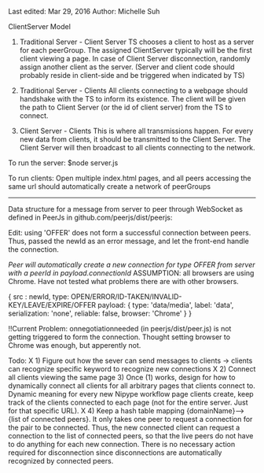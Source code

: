 Last edited: Mar 29, 2016
Author: Michelle Suh

ClientServer Model

1. Traditional Server - Client Server
TS chooses a client to host as a server for each peerGroup. The assigned ClientServer typically will be the first client viewing a page. In case of Client Server disconnection, randomly assign another client as the server. (Server and client code should probably reside in client-side and be triggered when indicated by TS)

2. Traditional Server - Clients
All clients connecting to a webpage should handshake with the TS to inform its existence. The client will be given the path to Client Server (or the id of client server) from the TS to connect.

3. Client Server - Clients
This is where all transmissions happen. For every new data from clients, it should be transmitted to the Client Server. The Client Server will then broadcast to all clients connecting to the network.


To run the server:
$node server.js

To run clients:
Open multiple index.html pages, and all peers accessing the same url
should automatically create a network of peerGroups


-------------------------------
Data structure for a message from server to peer through WebSocket as defined in PeerJs in github.com/peerjs/dist/peerjs:


Edit: using 'OFFER' does not form a successful connection between peers. Thus, passed the newId as an error message, and let the front-end handle the connection.

*Peer will automatically create a new connection for type OFFER from server with a peerId in payload.connectionId*
ASSUMPTION: all browsers are using Chrome. Have not tested what problems there are with other browsers.

{
  src : newId,
  type: OPEN/ERROR/ID-TAKEN/INVALID-KEY/LEAVE/EXPIRE/OFFER
  payload: {
    type: 'data/media',
    label: 'data',
    serialization: 'none',
    reliable: false,
    browser: 'Chrome'
  }
}

!!Current Problem: onnegotiationneeded (in peerjs/dist/peer.js) is not getting triggered to form the connection. Thought setting browser to Chrome was enough, but apperently not.



Todo:
X 1) Figure out how the sever can send messages to clients → clients can recognize specific keyword to recognize new connections
X 2) Connect all clients viewing the same page
 3) Once (1) works, design for how to dynamically connect all clients for all arbitrary pages that clients connect to. Dynamic meaning for every new Nipype workflow page clients create, keep track of the clients connected to each page (not for the entire server. Just for that specific URL).
X 4) Keep a hash table mapping {domainName}-->{list of connected peers}. It only takes one peer to request a connection for the pair to be connected. Thus, the new connected client can request a connection to the list of connected peers, so that the live peers do not have to do anything for each new connection. There is no necessary action required for disconnection since disconnections are automatically recognized by connected peers.
